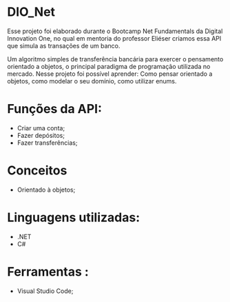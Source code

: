 # DIO_Net
<p>Esse projeto foi elaborado durante o Bootcamp Net Fundamentals da Digital Innovation One, no qual em mentoria do professor Eliéser criamos essa API que 
simula as transações de um banco.</p>
<p>Um algoritmo simples de transferência bancária para exercer o pensamento orientado a objetos, o principal paradigma de programação utilizada no mercado. 
Nesse projeto foi possível aprender: Como pensar orientado a objetos, como modelar o seu domínio, como utilizar enums.
</p>

# Funções da API:
- Criar uma conta;
- Fazer depósitos;
- Fazer transferências;

# Conceitos
- Orientado à objetos;

# Linguagens utilizadas:
- .NET
- C#

# Ferramentas :
- Visual Studio Code;
